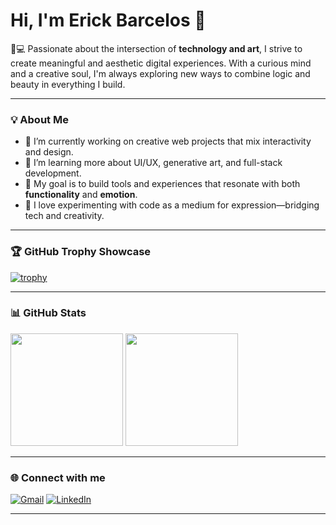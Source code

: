 <h1 align="left">Hi, I'm Erick Barcelos 👋</h1>

<p align="left">🎨💻 Passionate about the intersection of <strong>technology and art</strong>, I strive to create meaningful and aesthetic digital experiences. With a curious mind and a creative soul, I'm always exploring new ways to combine logic and beauty in everything I build.</p>

---

### 💡 About Me

- 🔭 I’m currently working on creative web projects that mix interactivity and design.
- 🌱 I’m learning more about UI/UX, generative art, and full-stack development.
- 🎯 My goal is to build tools and experiences that resonate with both **functionality** and **emotion**.
- 🧠 I love experimenting with code as a medium for expression—bridging tech and creativity.

---

### 🏆 GitHub Trophy Showcase

[![trophy](https://github-profile-trophy.vercel.app/?username=rckbrcls&theme=radical&margin-w=10&margin-h=10)](https://github.com/ryo-ma/github-profile-trophy)

---

### 📊 GitHub Stats

<p align="left">
  <img height="180em" src="https://github-readme-stats.vercel.app/api?username=rckbrcls&show_icons=true&hide_border=true&theme=radical" />
  <img height="180em" src="https://github-readme-stats.vercel.app/api/top-langs/?username=rckbrcls&layout=compact&hide_border=true&theme=radical" />
</p>

---

### 🌐 Connect with me

[![Gmail](https://img.shields.io/badge/Gmail-D14836?style=for-the-badge&logo=gmail&logoColor=white)](mailto:erickbarcelosdev@gmail.com)
[![LinkedIn](https://img.shields.io/badge/LinkedIn-0077B5?style=for-the-badge&logo=linkedin&logoColor=white)](https://linkedin.com/in/brcls)

---
